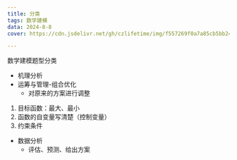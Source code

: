 ```yaml
---
title: 分类
tags: 数学建模
data: 2024-8-8
cover: https://cdn.jsdelivr.net/gh/czlifetime/img/f557269f0a7a85cb5bb24a48d1f2542d.jpeg

---
```


数学建模题型分类

<!-- more -->

+ 机理分析
+ 运筹与管理-组合优化
    - 对原来的方案进行调整

1. 目标函数：最大、最小
2. 函数的自变量写清楚（控制变量）
3. 约束条件
+ 数据分析
    - 评估、预测、给出方案

